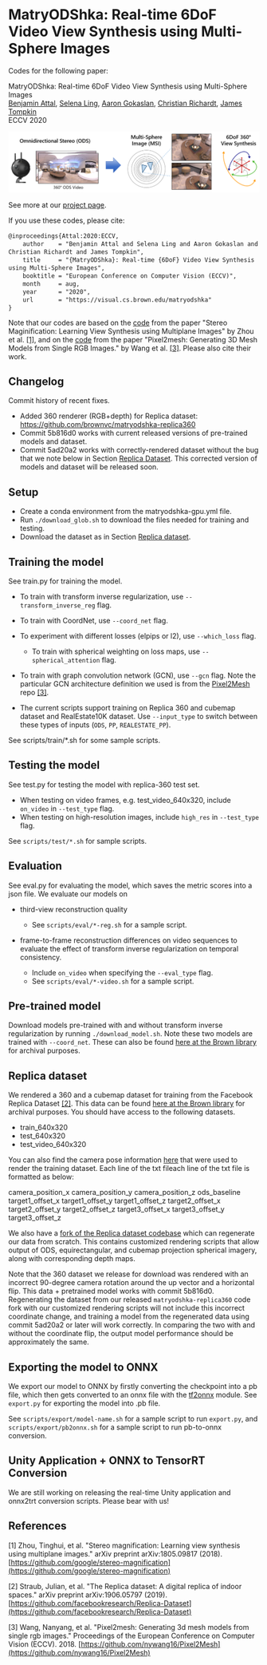 # MatryODShka: Real-time 6DoF Video View Synthesis using Multi-Sphere Images

Codes for the following paper:

MatryODShka: Real-time 6DoF Video View Synthesis using Multi-Sphere Images  
[Benjamin Attal](https://www.battal.me/), [Selena Ling](https://www.selenaling.com/), [Aaron Gokaslan](https://skylion007.github.io/), [Christian Richardt](https://richardt.name/), [James Tompkin](www.jamestompkin.com)  
ECCV 2020

![High-level overview of approach.](teaser_small.png)

See more at our [project page](http://visual.cs.brown.edu/matryodshka).

If you use these codes, please cite:

    @inproceedings{Attal:2020:ECCV,
        author    = "Benjamin Attal and Selena Ling and Aaron Gokaslan and Christian Richardt and James Tompkin",
        title     = "{MatryODShka}: Real-time {6DoF} Video View Synthesis using Multi-Sphere Images",
        booktitle = "European Conference on Computer Vision (ECCV)",
        month     = aug,
        year      = "2020",
        url       = "https://visual.cs.brown.edu/matryodshka"
    }

Note that our codes are based on the [code](https://github.com/google/stereo-magnification/tree/aae16f7464d8a001b59c3bef6076ae8cb7bd043d) from the paper "Stereo Maginification: Learning View Synthesis using Multiplane Images" by Zhou et al. [[1]](#1), and on the [code](https://github.com/nywang16/Pixel2Mesh) from the paper "Pixel2mesh: Generating 3D Mesh Models from Single RGB Images." by Wang et al. [[3]](#3). Please also cite their work.


## Changelog
Commit history of recent fixes. 
* Added 360 renderer (RGB+depth) for Replica dataset: https://github.com/brownvc/matryodshka-replica360
* Commit 5b816d0 works with current released versions of pre-trained models and dataset. 
* Commit 5ad20a2 works with correctly-rendered dataset without the bug that we note  below in Section [Replica Dataset](#Replica-dataset). This corrected version of models and dataset will be released soon.


## Setup
* Create a conda environment from the matryodshka-gpu.yml file.
* Run `./download_glob.sh` to download the files needed for training and testing.
* Download the dataset as in Section [Replica dataset](#Replica-dataset).

## Training the model 
See train.py for training the model.

* To train with transform inverse regularization, use `--transform_inverse_reg` flag.

* To train with CoordNet, use `--coord_net` flag.  

* To experiment with different losses (elpips or l2), use `--which_loss` flag.
    * To train with spherical weighting on loss maps, use `--spherical_attention` flag.

* To train with graph convolution network (GCN), use `--gcn` flag. Note the particular GCN architecture definition we used
 is from the [Pixel2Mesh](https://github.com/nywang16/Pixel2Mesh) repo [[3]](#3).

* The current scripts support training on Replica 360 and cubemap dataset and RealEstate10K dataset. 
Use `--input_type` to switch between these types of inputs (`ODS`, `PP`, `REALESTATE_PP`). 

See scripts/train/*.sh for some sample scripts. 

## Testing the model 
See test.py for testing the model with replica-360 test set. 
* When testing on video frames, e.g. test_video_640x320, include `on_video` in `--test_type` flag. 
* When testing on high-resolution images, include `high_res` in `--test_type` flag. 

See `scripts/test/*.sh` for sample scripts.

## Evaluation
See eval.py for evaluating the model, which saves the metric scores into a json file. We evaluate our models on 
* third-view reconstruction quality
    * See `scripts/eval/*-reg.sh` for a sample script. 
    
* frame-to-frame reconstruction differences on video sequences to evaluate the effect of transform inverse regularization on temporal 
consistency. 
    * Include `on_video` when specifying the `--eval_type` flag.
    * See `scripts/eval/*-video.sh` for a sample script.

## Pre-trained model 
Download models pre-trained with and without transform inverse regularization by running `./download_model.sh`. Note these two models are trained with `--coord_net`.
These can also be found [here at the Brown library](https://doi.org/10.26300/spba-rp45) for archival purposes.

## Replica dataset 
We rendered a 360 and a cubemap dataset for training from the Facebook Replica Dataset [[2]](#2).
This data can be found [here at the Brown library](https://doi.org/10.26300/spba-rp45) for archival purposes. You should have access to the following datasets.
* train_640x320
* test_640x320
* test_video_640x320

You can also find the camera pose information [here](https://www.dropbox.com/s/a5uu8b3lh1mrbgv/replica-6dof.zip?dl=0) that were used to render the training dataset. 
Each line of the txt fileach line of the txt file is formatted as below:

camera_position_x camera_position_y camera_position_z ods_baseline target1_offset_x target1_offset_y target1_offset_z target2_offset_x target2_offset_y target2_offset_z target3_offset_x target3_offset_y target3_offset_z

We also have a [fork of the Replica dataset codebase](https://github.com/brownvc/matryodshka-replica360) which can regenerate our data from scratch.
This contains customized rendering scripts that allow output of ODS, equirectangular, and cubemap projection spherical imagery, along with corresponding depth maps.

Note that the 360 dataset we release for download was rendered with an incorrect 90-degree camera rotation around the up vector and a horizontal flip. This data + pretrained model works with commit 5b816d0. Regenerating the dataset from our released `matryodshka-replica360` code fork with our customized rendering scripts will not include this incorrect coordinate change, and training a model from the regenerated data using commit 5ad20a2 or later will work correctly. In comparing the two with and without the coordinate flip, the output model performance should be approximately the same.

## Exporting the model to ONNX
We export our model to ONNX by firstly converting the checkpoint into a pb file, which then gets converted to an onnx file with the [tf2onnx](https://github.com/onnx/tensorflow-onnx) module. 
See `export.py` for exporting the model into .pb file.

See `scripts/export/model-name.sh` for a sample script to run `export.py`, and `scripts/export/pb2onnx.sh` for a sample script to run pb-to-onnx conversion. 

## Unity Application + ONNX to TensorRT Conversion
We are still working on releasing the real-time Unity application and onnx2trt conversion scripts. Please bear with us!


## References
<a id="1">[1]</a>
Zhou, Tinghui, et al. "Stereo magnification: Learning view synthesis using multiplane images." arXiv preprint arXiv:1805.09817 (2018).
[https://github.com/google/stereo-magnification](https://github.com/google/stereo-magnification)

<a id="2">[2]</a>
Straub, Julian, et al. "The Replica dataset: A digital replica of indoor spaces." arXiv preprint arXiv:1906.05797 (2019).
[https://github.com/facebookresearch/Replica-Dataset](https://github.com/facebookresearch/Replica-Dataset)

<a id="3">[3]</a>
Wang, Nanyang, et al. "Pixel2mesh: Generating 3d mesh models from single rgb images." Proceedings of the European Conference on Computer Vision (ECCV). 2018.
[https://github.com/nywang16/Pixel2Mesh](https://github.com/nywang16/Pixel2Mesh)
